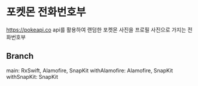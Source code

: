 # 포켓몬 전화번호부

https://pokeapi.co
api를 활용하여 랜덤한 포켓몬 사진을 프로필 사진으로 가지는 전화번호부


## Branch
main: RxSwift, Alamofire, SnapKit
withAlamofire: Alamofire, SnapKit
withSnapKit: SnapKit

